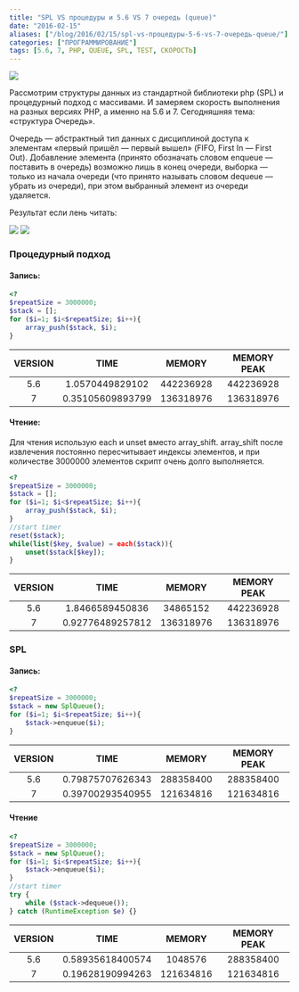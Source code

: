 ```yaml
---
title: "SPL VS процедуры и 5.6 VS 7 очередь (queue)"
date: "2016-02-15"
aliases: ["/blog/2016/02/15/spl-vs-процедуры-5-6-vs-7-очередь-queue/"]
categories: ["ПРОГРАММИРОВАНИЕ"]
tags: [5.6, 7, PHP, QUEUE, SPL, TEST, СКОРОСТЬ]
---
```


![](/img/php-spl/red.png)

Рассмотрим структуры данных из стандартной библиотеки php (SPL) и процедурный подход с массивами. И замеряем скорость выполнения на разных версиях PHP, а именно на 5.6 и 7. Сегодняшняя тема: «структура Очередь».


Очередь — абстрактный тип данных с дисциплиной доступа к элементам «первый пришёл — первый вышел» (FIFO, First In — First Out). Добавление элемента (принято обозначать словом enqueue — поставить в очередь) возможно лишь в конец очереди, выборка — только из начала очереди (что принято называть словом dequeue — убрать из очереди), при этом выбранный элемент из очереди удаляется.

Результат если лень читать:

![](/img/php-spl/queue5.png)
![](/img/php-spl/queue7.png)

### Процедурный подход

#### Запись:

```php
<?
$repeatSize = 3000000;
$stack = [];
for ($i=1; $i<$repeatSize; $i++){
    array_push($stack, $i);
}
```

| VERSION | TIME | MEMORY | MEMORY PEAK |
| :-----: | :--: | :----: | :---------: |
| 5.6 | 1.0570449829102 | 442236928 | 442236928 |
| 7 | 0.35105609893799 | 136318976 | 136318976 |

#### Чтение:

Для чтения использую each и unset вместо array_shift. array_shift после извлечения постоянно пересчитывает индексы элементов, и при количестве 3000000 элементов скрипт очень долго выполняется.

```php
<?
$repeatSize = 3000000;
$stack = [];
for ($i=1; $i<$repeatSize; $i++){
    array_push($stack, $i);
}
//start timer
reset($stack);
while(list($key, $value) = each($stack)){
    unset($stack[$key]);
}
```

| VERSION | TIME | MEMORY | MEMORY PEAK |
| :-----: | :--: | :----: | :---------: |
| 5.6 | 1.8466589450836 | 34865152 | 442236928 |
| 7 | 0.92776489257812 | 136318976 | 136318976 |

### SPL

#### Запись:

```php
<?
$repeatSize = 3000000;
$stack = new SplQueue();
for ($i=1; $i<$repeatSize; $i++){
    $stack->enqueue($i);
}
```

| VERSION | TIME | MEMORY | MEMORY PEAK |
| :-----: | :--: | :----: | :---------: |
| 5.6 | 0.79875707626343 | 288358400 | 288358400 |
| 7 | 0.39700293540955 | 121634816 | 121634816 |

#### Чтение

```php
<?
$repeatSize = 3000000;
$stack = new SplQueue();
for ($i=1; $i<$repeatSize; $i++){
    $stack->enqueue($i);
}
//start timer
try {
    while ($stack->dequeue());
} catch (RuntimeException $e) {}
```

| VERSION | TIME | MEMORY | MEMORY PEAK |
| :-----: | :--: | :----: | :---------: |
| 5.6 | 0.58935618400574 | 1048576 | 288358400 |
| 7 | 0.19628190994263 | 121634816 | 121634816 |